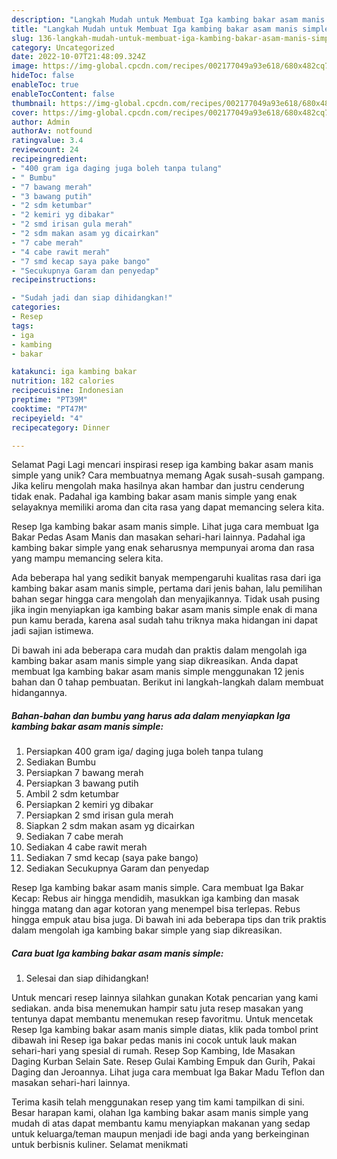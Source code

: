 ```yaml
---
description: "Langkah Mudah untuk Membuat Iga kambing bakar asam manis simple yang Enak"
title: "Langkah Mudah untuk Membuat Iga kambing bakar asam manis simple yang Enak"
slug: 136-langkah-mudah-untuk-membuat-iga-kambing-bakar-asam-manis-simple-yang-enak
category: Uncategorized
date: 2022-10-07T21:48:09.324Z
image: https://img-global.cpcdn.com/recipes/002177049a93e618/680x482cq70/iga-kambing-bakar-asam-manis-simple-foto-resep-utama.jpg
hideToc: false
enableToc: true
enableTocContent: false
thumbnail: https://img-global.cpcdn.com/recipes/002177049a93e618/680x482cq70/iga-kambing-bakar-asam-manis-simple-foto-resep-utama.jpg
cover: https://img-global.cpcdn.com/recipes/002177049a93e618/680x482cq70/iga-kambing-bakar-asam-manis-simple-foto-resep-utama.jpg
author: Admin
authorAv: notfound
ratingvalue: 3.4
reviewcount: 24
recipeingredient:
- "400 gram iga daging juga boleh tanpa tulang"
- " Bumbu"
- "7 bawang merah"
- "3 bawang putih"
- "2 sdm ketumbar"
- "2 kemiri yg dibakar"
- "2 smd irisan gula merah"
- "2 sdm makan asam yg dicairkan"
- "7 cabe merah"
- "4 cabe rawit merah"
- "7 smd kecap saya pake bango"
- "Secukupnya Garam dan penyedap"
recipeinstructions:

- "Sudah jadi dan siap dihidangkan!"
categories:
- Resep
tags:
- iga
- kambing
- bakar

katakunci: iga kambing bakar 
nutrition: 182 calories
recipecuisine: Indonesian
preptime: "PT39M"
cooktime: "PT47M"
recipeyield: "4"
recipecategory: Dinner

---
```



Selamat Pagi Lagi mencari inspirasi resep iga kambing bakar asam manis simple yang unik? Cara membuatnya memang Agak susah-susah gampang. Jika keliru mengolah maka hasilnya akan hambar dan justru cenderung tidak enak. Padahal iga kambing bakar asam manis simple yang enak selayaknya memiliki aroma dan cita rasa yang dapat memancing selera kita.


Resep Iga kambing bakar asam manis simple. Lihat juga cara membuat Iga Bakar Pedas Asam Manis dan masakan sehari-hari lainnya. Padahal iga kambing bakar simple yang enak seharusnya mempunyai aroma dan rasa yang mampu memancing selera kita.

Ada beberapa hal yang sedikit banyak mempengaruhi kualitas rasa dari iga kambing bakar asam manis simple, pertama dari jenis bahan, lalu pemilihan bahan segar hingga cara mengolah dan menyajikannya. Tidak usah pusing jika ingin menyiapkan iga kambing bakar asam manis simple enak di mana pun kamu berada, karena asal sudah tahu triknya maka hidangan ini dapat jadi sajian istimewa.


Di bawah ini ada beberapa cara mudah dan praktis dalam mengolah iga kambing bakar asam manis simple yang siap dikreasikan. Anda dapat membuat Iga kambing bakar asam manis simple menggunakan 12 jenis bahan dan 0 tahap pembuatan. Berikut ini langkah-langkah dalam membuat hidangannya.

<!--inarticleads1-->

##### Bahan-bahan dan bumbu yang harus ada dalam menyiapkan Iga kambing bakar asam manis simple:

1. Persiapkan 400 gram iga/ daging juga boleh tanpa tulang
1. Sediakan  Bumbu
1. Persiapkan 7 bawang merah
1. Persiapkan 3 bawang putih
1. Ambil 2 sdm ketumbar
1. Persiapkan 2 kemiri yg dibakar
1. Persiapkan 2 smd irisan gula merah
1. Siapkan 2 sdm makan asam yg dicairkan
1. Sediakan 7 cabe merah
1. Sediakan 4 cabe rawit merah
1. Sediakan 7 smd kecap (saya pake bango)
1. Sediakan Secukupnya Garam dan penyedap


Resep Iga kambing bakar asam manis simple. Cara membuat Iga Bakar Kecap: Rebus air hingga mendidih, masukkan iga kambing dan masak hingga matang dan agar kotoran yang menempel bisa terlepas. Rebus hingga empuk atau bisa juga. Di bawah ini ada beberapa tips dan trik praktis dalam mengolah iga kambing bakar simple yang siap dikreasikan. 

<!--inarticleads2-->

##### Cara buat Iga kambing bakar asam manis simple:


1. Selesai dan siap dihidangkan!

Untuk mencari resep lainnya silahkan gunakan Kotak pencarian yang kami sediakan. anda bisa menemukan hampir satu juta resep masakan yang tentunya dapat membantu menemukan resep favoritmu. Untuk mencetak Resep Iga kambing bakar asam manis simple diatas, klik pada tombol print dibawah ini Resep iga bakar pedas manis ini cocok untuk lauk makan sehari-hari yang spesial di rumah. Resep Sop Kambing, Ide Masakan Daging Kurban Selain Sate. Resep Gulai Kambing Empuk dan Gurih, Pakai Daging dan Jeroannya. Lihat juga cara membuat Iga Bakar Madu Teflon dan masakan sehari-hari lainnya. 

Terima kasih telah menggunakan resep yang tim kami tampilkan di sini. Besar harapan kami, olahan Iga kambing bakar asam manis simple yang mudah di atas dapat membantu kamu menyiapkan makanan yang sedap untuk keluarga/teman maupun menjadi ide bagi anda yang berkeinginan untuk berbisnis kuliner. Selamat menikmati
